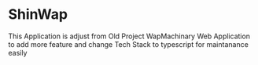 # ShinWap
This Application is adjust from Old Project WapMachinary Web Application
to add more feature and change Tech Stack to typescript for maintanance easily
